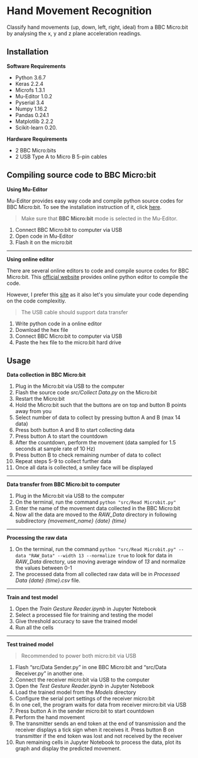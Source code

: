 # Hand Movement Recognition
 Classify hand movements (up, down, left, right, ideal) from a BBC Micro:bit by analysing the x, y and z plane acceleration readings.

## Installation
**Software Requirements**
- Python 3.6.7
- Keras 2.2.4
- Microfs 1.3.1
- Mu-Editor 1.0.2
- Pyserial 3.4
- Numpy 1.16.2
- Pandas 0.24.1
- Matplotlib 2.2.2
- Scikit-learn 0.20.

**Hardware Requirements**
- 2 BBC Micro:bits
- 2 USB Type A to Micro B 5-pin cables

## Compiling source code to BBC Micro:bit
**Using Mu-Editor**

Mu-Editor provides easy way code and compile python source codes for BBC Micro:bit.
To see the installation instruction of it, click [here](https://codewith.mu/en/download).
> Make sure that **BBC Micro:bit** mode is selected in the Mu-Editor.
1. Connect BBC Micro:bit to computer via USB
2. Open code in Mu-Editor
3. Flash it on the micro:bit
---
**Using online editor**

There are several online editors to code and compile source codes for BBC Micro:bit.
This [official website](https://microbit.org/code/) provides online python editor to compile the code.

However, I prefer this [site](https://create.withcode.uk/) as it also let's you simulate your code 
depending on the code complexitiy.
> The USB cable should support data transfer
1. Write python code in a online editor
2. Download the hex file
4. Connect BBC Micro:bit to computer via USB
3. Paste the hex file to the micro:bit hard drive

## Usage
**Data collection in BBC Micro:bit**
1. Plug in the Micro:bit via USB to the computer
2. Flash the source code *src/Collect Data.py* on the Micro:bit
4. Restart the Micro:bit
5. Hold the Micro:bit such that the buttons are on top and button B points away from you
6. Select number of data to collect by pressing button A and B (max 14 data)
7. Press both button A and B to start collecting data
8. Press button A to start the countdown
9. After the countdown, perform the movement (data sampled for 1.5 seconds at sample rate of 10 Hz)
10. Press button B to check remaining number of data to collect
12. Repeat steps 5-9 to collect further data
13. Once all data is collected, a smiley face will be displayed
---
**Data transfer from BBC Micro:bit to computer**
1. Plug in the Micro:bit via USB to the computer
2. On the terminal, run the command ```python "src/Read Microbit.py"```
3. Enter the name of the movement data collected in the BBC Micro:bit
4. Now all the data are moved to the *RAW_Data* directory in following subdirectory *{movement_name} {date} {time}* 
---
**Processing the raw data**
1. On the terminal, run the command ```python "src/Read Microbit.py" --data "RAW_Data" --width 13 --normalize true``` to look for data in *RAW_Data* directory, use moving average window of *13* and normalize the values between 0-1
2. The processed data from all collected raw data will be in *Processed Data {date} {time}.csv* file.
---
**Train and test model**
1. Open the *Train Gesture Reader.ipynb* in Jupyter Notebook
2. Select a processed file for training and testing the model
3. Give threshold accuracy to save the trained model
4. Run all the cells
---
**Test trained model**
> Recommended to power both micro:bit via USB
1. Flash “src/Data Sender.py” in one BBC Micro:bit and “src/Data Receiver.py” in another one.
2. Connect the receiver micro:bit via USB to the computer
3. Open the *Test Gesture Reader.ipynb* in Jupyter Notebook
4. Load the trained model from the *Models* directory
5. Configure the serial port settings of the receiver micro:bit
6. In one cell, the program waits for data from receiver mircro:bit via USB
7. Press button A in the sender micro:bit to start countdown
8. Perform the hand movement
9. The transmitter sends an end token at the end of transmission and the receiver displays a tick sign when it receives it. Press button B on transmitter if the end token was lost and not received by the receiver
10. Run remaining cells in Jupyter Notebook to process the data, plot its graph and display the predicted movement.